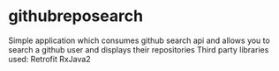 # githubreposearch
Simple application which consumes github search api and allows you to search a github user and displays their repositories
Third party libraries used:
Retrofit
RxJava2
